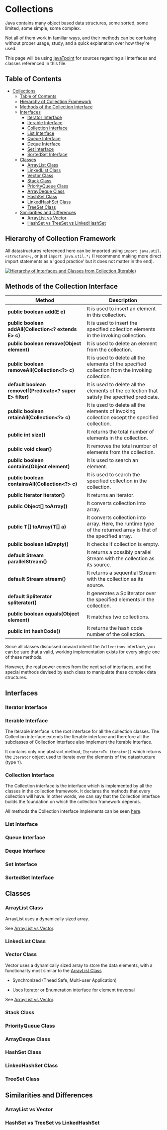 # Collections

Java contains many object based data structures, some sorted, some limited, some simple, some complex.

Not all of them work in familiar ways, and their methods can be confusing without proper usage, study, and a quick explanation over how they're used.

This page will be using [javaTpoint](https://www.javatpoint.com/collections-in-java) for sources regarding all interfaces and classes referenced in this file.

## Table of Contents

<!-- TOC -->

- [Collections](#collections)
    - [Table of Contents](#table-of-contents)
    - [Hierarchy of Collection Framework](#hierarchy-of-collection-framework)
    - [Methods of the Collection Interface](#methods-of-the-collection-interface)
    - [Interfaces](#interfaces)
        - [Iterator Interface](#iterator-interface)
        - [Iterable Interface](#iterable-interface)
        - [Collection Interface](#collection-interface)
        - [List Interface](#list-interface)
        - [Queue Interface](#queue-interface)
        - [Deque Interface](#deque-interface)
        - [Set Interface](#set-interface)
        - [SortedSet Interface](#sortedset-interface)
    - [Classes](#classes)
        - [ArrayList Class](#arraylist-class)
        - [LinkedList Class](#linkedlist-class)
        - [Vector Class](#vector-class)
        - [Stack Class](#stack-class)
        - [PriorityQueue Class](#priorityqueue-class)
        - [ArrayDeque Class](#arraydeque-class)
        - [HashSet Class](#hashset-class)
        - [LinkedHashSet Class](#linkedhashset-class)
        - [TreeSet Class](#treeset-class)
    - [Similarities and Differences](#similarities-and-differences)
        - [ArrayList vs Vector](#arraylist-vs-vector)
        - [HashSet vs TreeSet vs LinkedHashSet](#hashset-vs-treeset-vs-linkedhashset)

<!-- /TOC -->

## Hierarchy of Collection Framework

All datastructures referenced here can be imported using `import java.util.<structure>;`, or just `import java.util.*;` (I recommend making more direct import statements as a 'good practice' but it does not matter in the end).

[![Hierarchy of Interfaces and Classes from Collection (Iterable)](https://i.imgur.com/fifX1Ek.png)](https://static.javatpoint.com/images/java-collection-hierarchy.png)

## Methods of the Collection Interface

| Method                                                    | Description                                                                                                     |
|-----------------------------------------------------------|-----------------------------------------------------------------------------------------------------------------|
| **public boolean add(E e)**                               | It is used to insert an element in this collection.                                                             |
| **public boolean addAll(Collection<? extends E> c)**      | It is used to insert the specified collection elements in the invoking collection.                              |
| **public boolean remove(Object element)**                 | It is used to delete an element from the collection.                                                            |
| **public boolean removeAll(Collection<?> c)**             | It is used to delete all the elements of the specified collection from the invoking collection.                 |
| **default boolean removeIf(Predicate<? super E> filter)** | It is used to delete all the elements of the collection that satisfy the specified predicate.                   |
| **public boolean retainAll(Collection<?> c)**             | It is used to delete all the elements of invoking collection except the specified collection.                   |
| **public int size()**                                     | It returns the total number of elements in the collection.                                                      |
| **public void clear()**                                   | It removes the total number of elements from the collection.                                                    |
| **public boolean contains(Object element)**               | It is used to search an element.                                                                                |
| **public boolean containsAll(Collection<?> c)**           | It is used to search the specified collection in the collection.                                                |
| **public Iterator iterator()**                            | It returns an iterator.                                                                                         |
| **public Object[] toArray()**                             | It converts collection into array.                                                                              |
| **public <T> T[] toArray(T[] a)**                         | It converts collection into array. Here, the runtime type of the returned array is that of the specified array. |
| **public boolean isEmpty()**                              | It checks if collection is empty.                                                                               |
| **default Stream<E> parallelStream()**                    | It returns a possibly parallel Stream with the collection as its source.                                        |
| **default Stream<E> stream()**                            | It returns a sequential Stream with the collection as its source.                                               |
| **default Spliterator<E> spliterator()**                  | It generates a Spliterator over the specified elements in the collection.                                       |
| **public boolean equals(Object element)**                 | It matches two collections.                                                                                     |
| **public int hashCode()**                                 | It returns the hash code number of the collection.                                                              |

Since all classes discussed onward inherit the `Collections` interface, you can be sure that a valid, working implementation exists for every single one of these methods.

However, the real power comes from the next set of interfaces, and the special methods devised by each class to manipulate these complex data structures.

## Interfaces

### Iterator Interface

### Iterable Interface

The Iterable interface is the root interface for all the collection classes. The Collection interface extends the Iterable interface and therefore all the subclasses of Collection interface also implement the Iterable interface.

It contains only one abstract method, `Iterator<T> iterator()` which returns the `Iterator` object used to iterate over the elements of the datastructure (type `T`).

### Collection Interface

The Collection interface is the interface which is implemented by all the classes in the collection framework. It declares the methods that every collection will have. In other words, we can say that the Collection interface builds the foundation on which the collection framework depends.

All methods the Collection interface implements can be seen [here](#methods-of-the-collection-interface).

### List Interface

### Queue Interface

### Deque Interface

### Set Interface

### SortedSet Interface

## Classes

### ArrayList Class

ArrayList uses a dynamically sized array.

See [ArrayList vs Vector](#arraylist-vs-vector).

### LinkedList Class

### Vector Class

Vector uses a dynamically sized array to store the data elements, with a functionality most similar to the [ArrayList Class](#arraylist-class)

- Synchronized (Thead Safe, Multi-user Application)

- Uses [Iterator](#iterator-interface) or Enumeration interface for element traversal

See [ArrayList vs Vector](#arraylist-vs-vector).

### Stack Class

### PriorityQueue Class

### ArrayDeque Class

### HashSet Class

### LinkedHashSet Class

### TreeSet Class

## Similarities and Differences

### ArrayList vs Vector

### HashSet vs TreeSet vs LinkedHashSet